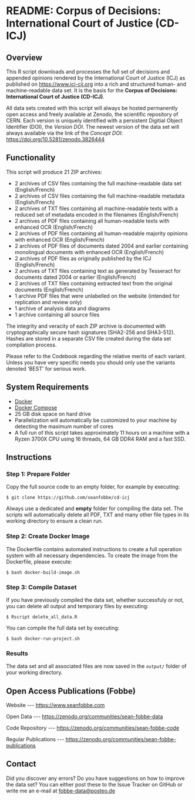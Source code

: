 # README: Corpus of Decisions: International Court of Justice (CD-ICJ)

## Overview

 This R script downloads and processes the full set of decisions and appended opinions rendered by the International Court of Justice (ICJ) as published on <https://www.icj-cij.org> into a rich and structured human- and machine-readable data set. It is the basis for the **Corpus of Decisions: International Court of Justice (CD-ICJ)**.

All data sets created with this script will always be hosted permanently open access and freely available at Zenodo, the scientific repository of CERN. Each version is uniquely identified with a persistent Digitial Object Identifier (DOI), the *Version DOI*. The newest version of the data set will always available via the link of the *Concept DOI*: <https://doi.org/10.5281/zenodo.3826444>




## Functionality
 
 This script will produce 21 ZIP archives:

- 2 archives of CSV files containing the full machine-readable data set (English/French)
- 2 archives of CSV files containing the full machine-readable metadata (English/French)
- 2 archives of TXT files containing all machine-readable texts with a reduced set of metadata  encoded in the filenames (English/French)
- 2 archives of PDF files containing all human-readable texts with enhanced OCR (English/French)
- 2 archives of PDF files containing all human-readable majority opinions with enhanced OCR (English/French)
- 2 archives of PDF files of documents dated 2004 and earlier containing monolingual documents with enhanced OCR (English/French)
- 2 archives of PDF files as originally published by the ICJ (English/French)
- 2 archives of TXT files containing text as generated by Tesseract for documents dated 2004 or earlier (English/French)
- 2 archives of TXT files containing extracted text from the original documents (English/French)
- 1 archive PDF files that were unlabelled on the website (intended for replication and review only)
- 1 archive of analysis data and diagrams
- 1 archive containing all source files

 The integrity and veracity of each ZIP archive is documented with cryptographically secure hash signatures (SHA2-256 and SHA3-512). Hashes are stored in a separate CSV file created during the data set compilation process.
 
 Please refer to the Codebook regarding the relative merits of each variant. Unless you have very specific needs you should only use the variants denoted 'BEST' for serious work.
 


## System Requirements

- [Docker](https://docs.docker.com/get-docker/)
- [Docker Compose](https://docs.docker.com/compose/install/)
- 25 GB disk space on hard drive
- Parallelization will automatically be customized to your machine by detecting the maximum number of cores
- A full run of this script takes approximately 11 hours on a machine with a Ryzen 3700X CPU using 16 threads, 64 GB DDR4 RAM and a fast SSD.







## Instructions


### Step 1: Prepare Folder

Copy the full source code to an empty folder, for example by executing:

```
$ git clone https://github.com/seanfobbe/cd-icj
```

Always use a dedicated and **empty** folder for compiling the data set. The scripts will automatically delete all PDF, TXT and many other file types in its working directory to ensure a clean run.



### Step 2: Create Docker Image

The Dockerfile contains automated instructions to create a full operation system with all necessary dependencies. To create the image from the Dockerfile, please execute: 

```
$ bash docker-build-image.sh
```



### Step 3: Compile Dataset

If you have previously compiled the data set, whether successfuly or not, you can delete all output and temporary files by executing:

```
$ Rscript delete_all_data.R
```

You can compile the full data set by executing:


```
$ bash docker-run-project.sh
```





### Results

The data set and all associated files are now saved in the `output/` folder of your working directory.






## Open Access Publications (Fobbe)

Website --- https://www.seanfobbe.com

Open Data --- https://zenodo.org/communities/sean-fobbe-data

Code Repository --- https://zenodo.org/communities/sean-fobbe-code

Regular Publications --- https://zenodo.org/communities/sean-fobbe-publications

 

## Contact

Did you discover any errors? Do you have suggestions on how to improve the data set? You can either post these to the Issue Tracker on GitHub or write me an e-mail at [fobbe-data@posteo.de](mailto:fobbe-data@posteo.de)
